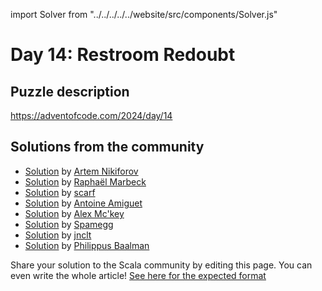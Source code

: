 import Solver from "../../../../../website/src/components/Solver.js"

# Day 14: Restroom Redoubt

## Puzzle description

https://adventofcode.com/2024/day/14

## Solutions from the community

- [Solution](https://github.com/nikiforo/aoc24/blob/main/src/main/scala/io/github/nikiforo/aoc24/D14T2.scala) by [Artem Nikiforov](https://github.com/nikiforo)
- [Solution](https://github.com/rmarbeck/advent2024/blob/main/day14/src/main/scala/Solution.scala) by [Raphaël Marbeck](https://github.com/rmarbeck)
- [Solution](https://github.com/scarf005/aoc-scala/blob/main/2024/day14.scala) by [scarf](https://github.com/scarf005)
- [Solution](https://github.com/aamiguet/advent-2024/blob/main/src/main/scala/ch/aamiguet/advent2024/Day14.scala) by [Antoine Amiguet](https://github.com/aamiguet)
- [Solution](https://github.com/AlexMckey/AoC2024_Scala/blob/master/src/year2024/day14.scala) by [Alex Mc'key](https://github.com/AlexMckey)
- [Solution](https://github.com/spamegg1/aoc/blob/master/2024/14/14.scala#L165) by [Spamegg](https://github.com/spamegg1)
- [Solution](https://github.com/jnclt/adventofcode2024/blob/main/day14/restroom-redoubt.sc) by [jnclt](https://github.com/jnclt)
- [Solution](https://github.com/Philippus/adventofcode/blob/main/src/main/scala/adventofcode2024/Day14.scala) by [Philippus Baalman](https://github.com/philippus)

Share your solution to the Scala community by editing this page.
You can even write the whole article! [See here for the expected format](https://github.com/scalacenter/scala-advent-of-code/discussions/424)
